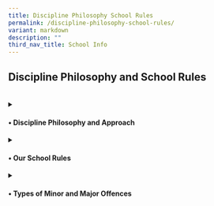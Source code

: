 ```yaml
---
title: Discipline Philosophy School Rules
permalink: /discipline-philosophy-school-rules/
variant: markdown
description: ""
third_nav_title: School Info
---
```

<h2>Discipline Philosophy and School Rules</h2><br>

<details class="isomer-details">
<summary><h4>• Discipline Philosophy and Approach</h4>
</summary><br>

	Testing 1234
</details>
	
<details class="isomer-details">
<summary><h4>• Our School Rules</h4>
</summary>

	Testing 1234
</details>
	
<details class="isomer-details">
<summary><h4>• Types of Minor and Major Offences</h4>
</summary>

	Testing 1234
</details>